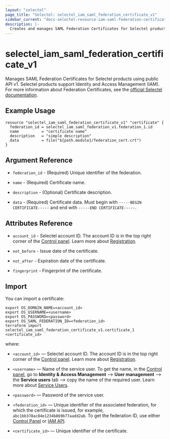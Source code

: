 ```yaml
---
layout: "selectel"
page_title: "Selectel: selectel_iam_saml_federation_certificate_v1"
sidebar_current: "docs-selectel-resource-iam-saml-federation-certificate-v1"
description: |-
  Creates and manages SAML Federation Certificates for Selectel products using public API v1.
---
```


# selectel\_iam\_saml\_federation\_certificate\_v1

Manages SAML Federation Certificates for Selectel products using public API v1.
Selectel products support Identity and Access Management (IAM).
For more information about Federation Certificates, see the [official Selectel documentation](https://docs.selectel.ru/en/control-panel-actions/users-and-roles/federations/certificates/).

## Example Usage

```hcl
resource "selectel_iam_saml_federation_certificate_v1" "certificate" {
  federation_id = selectel_iam_saml_federation_v1.federation_1.id
  name          = "certificate name"
  description   = "simple description"
  data          = file("${path.module}/federation_cert.crt")
}

```

## Argument Reference

* `federation_id` - (Required) Unique identifier of the federation.

* `name` - (Required) Certificate name.

* `description` - (Optional) Certificate description.

* `data` - (Required) Certificate data. Must begin with `-----BEGIN CERTIFICATE-----` and end with `-----END CERTIFICATE-----`.

## Attributes Reference

* `account_id` - Selectel account ID. The account ID is in the top right corner of the [Control panel](https://my.selectel.ru/). Learn more about [Registration](https://docs.selectel.ru/en/control-panel-actions/account/registration/).

* `not_before` - Issue date of the certificate.

* `not_after` - Expiration date of the certificate.

* `fingerprint` - Fingerprint of the certificate.

## Import

You can import a certificate:

```shell
export OS_DOMAIN_NAME=<account_id>
export OS_USERNAME=<username>
export OS_PASSWORD=<password>
export OS_SAML_FEDERATION_ID=<federation_id>
terraform import selectel_iam_saml_federation_certificate_v1.certificate_1 <certificate_id>
```

where:

* `<account_id>` — Selectel account ID. The account ID is in the top right corner of the [Control panel](https://my.selectel.ru/). Learn more about [Registration](https://docs.selectel.ru/en/control-panel-actions/account/registration/).

* `<username>` — Name of the service user. To get the name, in the [Control panel](https://my.selectel.ru/iam/users_management/users?type=service), go to **Identity & Access Management** ⟶ **User management** ⟶ the **Service users** tab ⟶ copy the name of the required user. Learn more about [Service Users](https://docs.selectel.ru/en/control-panel-actions/users-and-roles/user-types-and-roles/).

* `<password>` — Password of the service user.

* `<federation_id>` — Unique identifier of the associated federation, for which the certificate is issued, for example, `abc1bb378ac84e1234b869b77aadd2ab`. To get the federation ID, use either [Control Panel](https://my.selectel.ru/iam/federations) or [IAM API](https://developers.selectel.ru/docs/control-panel/iam/).

* `<certificate_id>` — Unique identifier of the certificate.
